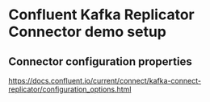 # Confluent Kafka Replicator Connector demo setup


## Connector configuration properties
https://docs.confluent.io/current/connect/kafka-connect-replicator/configuration_options.html
